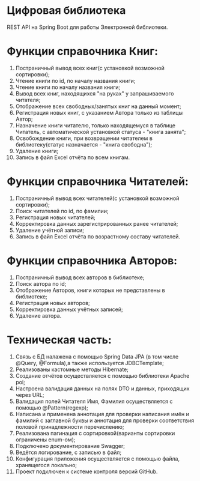 # Цифровая библиотека
REST API на Spring Boot для работы Электронной библиотеки.

# Функции справочника Книг:
1. Постраничный вывод всех книг(с установкой возможной сортировки);
2. Чтение книги по id, по началу названия книги;
3. Чтение книги по началу названия книги;
4. Вывод всех книг, находящихся "на руках" у запрашиваемого читателя;
5. Отображение всех свободных/занятых книг на данный момент;
6. Регистрация новых книг, с указанием Автора только из таблицы Автор;
7. Назначение книги читателю, только находящемуся в таблице Читатель, с автоматической установкой статуса - "книга занята";
8. Освобождение книги, при возвращении читателем в библиотеку(статус назначается - "книга свободна");
9. Удаление книги;
10. Запись в файл Excel отчёта по всем книгам.

# Функции справочника Читателей:
1. Постраничный вывод всех читателей(с установкой возможной сортировки);
2. Поиск читателей по id, по фамилии;
3. Регистрация новых читателей;
4. Корректировка данных зарегистрированных ранее читателей;
5. Удаление учётной записи;
6. Запись в файл Excel отчёта по возрастному составу читателей.

# Функции справочника Авторов:
1. Постраничный вывод всех авторов в библиотеке;
2. Поиск автора по id;
3. Отображение Авторов, книги которых не представлены в библиотеке;
4. Регистрация новых авторов;
5. Корректировка данных учётных записей;
6. Удаление автора.

# Техническая часть:
1. Связь с БД налажена с помощью Spring Data JPA (в том числе @Query, @Formula),а также используется JDBCTemplate;
2. Реализованы кастомные методы Hibernate;
3. Создание отчётов осуществляется с помощью библиотеки Apache poi;
4. Настроена валидация данных на полях DTO и данных, приходящих через URL;
5. Валидация полей Читателя Имя, Фамилия осуществляется с помощью @Pattern(regexp);
6. Написана и применена аннотация для проверки написания имён и фамилий с заглавной буквы и аннотация для проверки соответствия половой принадлежности перечислению;
7. Реализована пагинация с сортировкой(варианты сортировки ограничены enum-ом);
8. Подключено документирование Swagger;
9. Ведётся логирование, с записью в файл;
10. Конфигурация приложения осуществляется с помощью файла, хранящегося локально;
11. Проект подключен к системе контроля версий GitHub.



